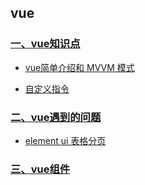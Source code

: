 ## vue
### [一、vue知识点](./base/home.md)
* [vue简单介绍和 MVVM 模式](./base/vue-init.md)

* [自定义指令](./base/directive.md)

### [二、vue遇到的问题](./problem/HOME.md)
* [element ui 表格分页](./problem/ElementTablePagination.md)

### [三、vue组件](./compontents/home.md)

